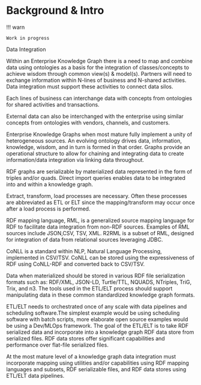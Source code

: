 # Background & Intro

!!! warn

    Work in progress
Data Integration

Within an Enterprise Knowledge Graph there is a need to map and combine data using ontologies as a basis for the integration of classes/concepts to achieve wisdom through common view(s) & model(s). Partners will need to exchange information within N-lines of business and N-shared activities. Data integration must support these activities to connect data silos.

Each lines of business can interchange data with concepts from ontologies for shared activities and transactions.

External data can also be interchanged with the enterprise using similar concepts from ontologies with vendors, channels, and customers.

Enterprise Knowledge Graphs when most mature fully implement a unity of heterogeneous sources. An evolving ontology drives data, information, knowledge, wisdom, and in turn is formed in that order. Graphs provide an operational structure to allow for chaining and integrating data to create information/data integration via linking data throughout.

RDF graphs are serializable by materialized data represented in the form of triples and/or quads. Direct import queries enables data to be integrated into and within a knowledge graph.

Extract, transform, load processes are necessary. Often these processes are abbreviated as ETL or ELT since the mapping/transform may occur once after a load process is performed.

RDF mapping language, RML, is a generalized source mapping language for RDF to facilitate data integration from non-RDF sources. Examples of RML sources include JSON,CSV, TSV, XML. R2RML is a subset of RML, designed for integration of data from relational sources leveraging JDBC.

CoNLL is a standard within NLP, Natural Language Processing, implemented in CSV/TSV. CoNLL can be stored using the expressiveness of RDF using CoNLL-RDF and converted back to CSV/TSV.

Data when materialized should be stored in various RDF file serialization formats such as: RDF/XML, JSON-LD, Turtle/TTL, NQUADS, NTriples, TriG, Trix, and n3. The tools used in the ETL/ELT process should support manipulating data in these common standardized knowledge graph formats.

ETL/ELT needs to orchestrated once of any scale with data pipelines and scheduling software.The simplest example would be using scheduling software with batch scripts, more elaborate open source examples would be using a Dev/MLOps framework. The goal of the ETL/ELT is to take RDF serialized data and incorporate into a knowledge graph RDF data store from serialized files. RDF data stores offer significant capabilities and performance over flat-file serialized files.

At the most mature level of a knowledge graph data integration must incorporate mapping using utilities and/or capabilities using RDF mapping languages and subsets, RDF serializable files, and RDF data stores using ETL/ELT data pipelines.
